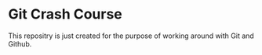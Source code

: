 # Git Crash Course
This repositry is just created for the purpose of working around with Git and Github.